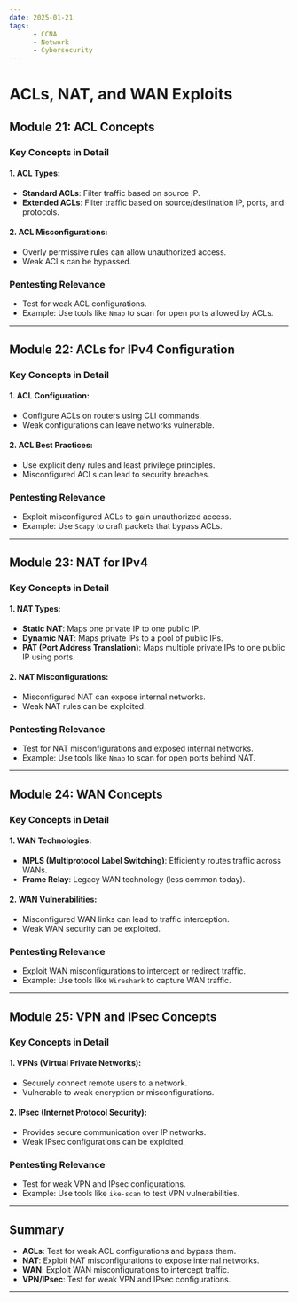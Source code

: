 ```yaml
---
date: 2025-01-21
tags: 
      - CCNA
      - Network
      - Cybersecurity
---
```

# ACLs, NAT, and WAN Exploits
## Module 21: ACL Concepts
### Key Concepts in Detail
#### 1. **ACL Types**:
   - **Standard ACLs**: Filter traffic based on source IP.
   - **Extended ACLs**: Filter traffic based on source/destination IP, ports, and protocols.

#### 2. **ACL Misconfigurations**:
   - Overly permissive rules can allow unauthorized access.
   - Weak ACLs can be bypassed.

### Pentesting Relevance
- Test for weak ACL configurations.
- Example: Use tools like `Nmap` to scan for open ports allowed by ACLs.

---

## Module 22: ACLs for IPv4 Configuration

### Key Concepts in Detail
#### 1. **ACL Configuration**:
   - Configure ACLs on routers using CLI commands.
   - Weak configurations can leave networks vulnerable.

#### 2. **ACL Best Practices**:
   - Use explicit deny rules and least privilege principles.
   - Misconfigured ACLs can lead to security breaches.

### Pentesting Relevance
- Exploit misconfigured ACLs to gain unauthorized access.
- Example: Use `Scapy` to craft packets that bypass ACLs.

---

## Module 23: NAT for IPv4

### Key Concepts in Detail
#### 1. **NAT Types**:
   - **Static NAT**: Maps one private IP to one public IP.
   - **Dynamic NAT**: Maps private IPs to a pool of public IPs.
   - **PAT (Port Address Translation)**: Maps multiple private IPs to one public IP using ports.

#### 2. **NAT Misconfigurations**:
   - Misconfigured NAT can expose internal networks.
   - Weak NAT rules can be exploited.

### Pentesting Relevance
- Test for NAT misconfigurations and exposed internal networks.
- Example: Use tools like `Nmap` to scan for open ports behind NAT.

---

## Module 24: WAN Concepts

### Key Concepts in Detail
#### 1. **WAN Technologies**:
   - **MPLS (Multiprotocol Label Switching)**: Efficiently routes traffic across WANs.
   - **Frame Relay**: Legacy WAN technology (less common today).

#### 2. **WAN Vulnerabilities**:
   - Misconfigured WAN links can lead to traffic interception.
   - Weak WAN security can be exploited.

### Pentesting Relevance
- Exploit WAN misconfigurations to intercept or redirect traffic.
- Example: Use tools like `Wireshark` to capture WAN traffic.

---

## Module 25: VPN and IPsec Concepts

### Key Concepts in Detail
#### 1. **VPNs (Virtual Private Networks)**:
   - Securely connect remote users to a network.
   - Vulnerable to weak encryption or misconfigurations.

#### 2. **IPsec (Internet Protocol Security)**:
   - Provides secure communication over IP networks.
   - Weak IPsec configurations can be exploited.

### Pentesting Relevance
- Test for weak VPN and IPsec configurations.
- Example: Use tools like `ike-scan` to test VPN vulnerabilities.

---

## Summary
- **ACLs**: Test for weak ACL configurations and bypass them.
- **NAT**: Exploit NAT misconfigurations to expose internal networks.
- **WAN**: Exploit WAN misconfigurations to intercept traffic.
- **VPN/IPsec**: Test for weak VPN and IPsec configurations.

---